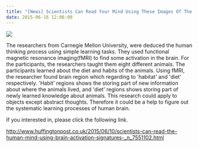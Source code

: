 ```yaml
---
title: "[News] Scientists Can Read Your Mind Using These Images Of The Brain"
date: 2015-06-16 12:06:00
---
```


![](https://img.huffingtonpost.com/asset/5d01601d210000a718e92ace.jpeg?ops=scalefit_630_noupscale#50)

The researchers from Carnegie Mellon University, were deduced the human thinking process using simple learning tasks. They used functional magnetic resonance imaging(fMRI) to find some activation in the brain. For the participants, the researchers taught them eight different animals. The participants learned about the diet and habits of the animals. Using fMRI, the researcher found brain region which regarding to 'habitat' and 'diet' respectively. 'Habit' regions shows the storing part of new information about where the animals lived, and 'diet' regions shows storing part of newly learned knowledge about animals. This research could apply to objects except abstract thoughts. Therefore it could be a help to figure out the systematic learning processes of human brain.

If you interested in, please click the following link.

<http://www.huffingtonpost.co.uk/2015/06/10/scientists-can-read-the-human-mind-using-brain-activation-signatures-_n_7551102.html>


